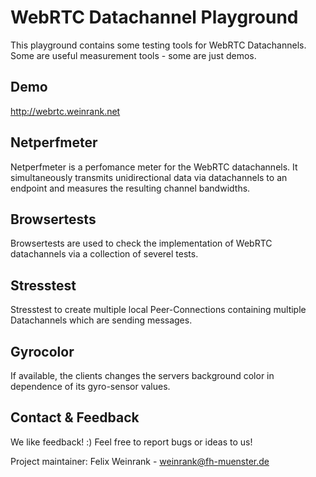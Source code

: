 # WebRTC Datachannel Playground
This playground contains some testing tools for WebRTC Datachannels. Some are useful measurement tools - some are just demos.

## Demo
http://webrtc.weinrank.net

## Netperfmeter
Netperfmeter is a perfomance meter for the WebRTC datachannels. It simultaneously transmits unidirectional data via datachannels to an endpoint and measures the resulting channel bandwidths.

## Browsertests
Browsertests are used to check the implementation of WebRTC datachannels via a collection of severel tests.

## Stresstest
Stresstest to create multiple local Peer-Connections containing multiple Datachannels which are sending messages.

## Gyrocolor
If available, the clients changes the servers background color in dependence of its gyro-sensor values.

## Contact & Feedback
We like feedback! :)
Feel free to report bugs or ideas to us!

Project maintainer: 
Felix Weinrank - weinrank@fh-muenster.de


